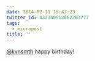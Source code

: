 ```yaml
---
date: 2014-02-11 15:43:23
twitter_id: 433340512062283777
tags:
  - micropost
title: ''
---
```


[@kvnsmth](https://twitter.com/kvnsmth) happy birthday!
